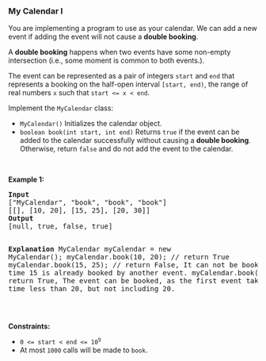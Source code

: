 
<h3>My Calendar I</h3>
<div><p>You are implementing a program to use as your calendar. We can add a new event if adding the event will not cause a <strong>double booking</strong>.</p>
<p>A <strong>double booking</strong> happens when two events have some non-empty intersection (i.e., some moment is common to both events.).</p>
<p>The event can be represented as a pair of integers <code>start</code> and <code>end</code> that represents a booking on the half-open interval <code>[start, end)</code>, the range of real numbers <code>x</code> such that <code>start &lt;= x &lt; end</code>.</p>
<p>Implement the <code>MyCalendar</code> class:</p>
<ul>
<li><code>MyCalendar()</code> Initializes the calendar object.</li>
<li><code>boolean book(int start, int end)</code> Returns <code>true</code> if the event can be added to the calendar successfully without causing a <strong>double booking</strong>. Otherwise, return <code>false</code> and do not add the event to the calendar.</li>
</ul>
<p> </p>
<p><strong>Example 1:</strong></p>
<pre><strong>Input</strong>
["MyCalendar", "book", "book", "book"]
[[], [10, 20], [15, 25], [20, 30]]
<strong>Output</strong>
[null, true, false, true]

<strong>Explanation</strong>
MyCalendar myCalendar = new MyCalendar();
myCalendar.book(10, 20); // return True
myCalendar.book(15, 25); // return False, It can not be booked because time 15 is already booked by another event.
myCalendar.book(20, 30); // return True, The event can be booked, as the first event takes every time less than 20, but not including 20.</pre>
<p> </p>
<p><strong>Constraints:</strong></p>
<ul>
<li><code>0 &lt;= start &lt; end &lt;= 10<sup>9</sup></code></li>
<li>At most <code>1000</code> calls will be made to <code>book</code>.</li>
</ul>
</div>
